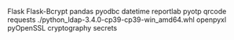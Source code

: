 Flask
Flask-Bcrypt
pandas
pyodbc
datetime
reportlab
pyotp
qrcode
requests
./python_ldap-3.4.0-cp39-cp39-win_amd64.whl
openpyxl
pyOpenSSL
cryptography
secrets
